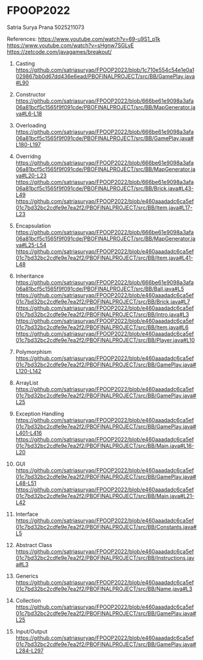 # FPOOP2022

Satria Surya Prana
5025211073

References:
https://www.youtube.com/watch?v=69-u9S1_p1k
https://www.youtube.com/watch?v=sHgnw7SGLyE
https://zetcode.com/javagames/breakout/

1. Casting
https://github.com/satriasuryap/FPOOP2022/blob/1c710e554c54e1e0a1029867bb0d67dd436e6ead/PBOFINALPROJECT/src/BB/GamePlay.java#L90

2. Constructor
https://github.com/satriasuryap/FPOOP2022/blob/666be61e9098a3afa06a81bcf5c1565f9f091cde/PBOFINALPROJECT/src/BB/MapGenerator.java#L6-L18

3. Overloading
https://github.com/satriasuryap/FPOOP2022/blob/666be61e9098a3afa06a81bcf5c1565f9f091cde/PBOFINALPROJECT/src/BB/GamePlay.java#L180-L197

4. Overridng
https://github.com/satriasuryap/FPOOP2022/blob/666be61e9098a3afa06a81bcf5c1565f9f091cde/PBOFINALPROJECT/src/BB/MapGenerator.java#L20-L23
https://github.com/satriasuryap/FPOOP2022/blob/666be61e9098a3afa06a81bcf5c1565f9f091cde/PBOFINALPROJECT/src/BB/Brick.java#L43-L49
https://github.com/satriasuryap/FPOOP2022/blob/e460aaadadc6ca5ef01c7bd32bc2cdfe9e7ea2f2/PBOFINALPROJECT/src/BB/Item.java#L17-L23

5. Encapsulation
https://github.com/satriasuryap/FPOOP2022/blob/666be61e9098a3afa06a81bcf5c1565f9f091cde/PBOFINALPROJECT/src/BB/MapGenerator.java#L25-L54
https://github.com/satriasuryap/FPOOP2022/blob/e460aaadadc6ca5ef01c7bd32bc2cdfe9e7ea2f2/PBOFINALPROJECT/src/BB/Item.java#L41-L48

6. Inheritance
https://github.com/satriasuryap/FPOOP2022/blob/666be61e9098a3afa06a81bcf5c1565f9f091cde/PBOFINALPROJECT/src/BB/Ball.java#L5
https://github.com/satriasuryap/FPOOP2022/blob/e460aaadadc6ca5ef01c7bd32bc2cdfe9e7ea2f2/PBOFINALPROJECT/src/BB/Brick.java#L7
https://github.com/satriasuryap/FPOOP2022/blob/e460aaadadc6ca5ef01c7bd32bc2cdfe9e7ea2f2/PBOFINALPROJECT/src/BB/Intro.java#L3
https://github.com/satriasuryap/FPOOP2022/blob/e460aaadadc6ca5ef01c7bd32bc2cdfe9e7ea2f2/PBOFINALPROJECT/src/BB/Item.java#L6
https://github.com/satriasuryap/FPOOP2022/blob/e460aaadadc6ca5ef01c7bd32bc2cdfe9e7ea2f2/PBOFINALPROJECT/src/BB/Player.java#L10

7. Polymorphism
https://github.com/satriasuryap/FPOOP2022/blob/e460aaadadc6ca5ef01c7bd32bc2cdfe9e7ea2f2/PBOFINALPROJECT/src/BB/GamePlay.java#L120-L142

8. ArrayList
https://github.com/satriasuryap/FPOOP2022/blob/e460aaadadc6ca5ef01c7bd32bc2cdfe9e7ea2f2/PBOFINALPROJECT/src/BB/GamePlay.java#L25

9. Exception Handling
https://github.com/satriasuryap/FPOOP2022/blob/e460aaadadc6ca5ef01c7bd32bc2cdfe9e7ea2f2/PBOFINALPROJECT/src/BB/GamePlay.java#L401-L416
https://github.com/satriasuryap/FPOOP2022/blob/e460aaadadc6ca5ef01c7bd32bc2cdfe9e7ea2f2/PBOFINALPROJECT/src/BB/Main.java#L16-L20

10. GUI
https://github.com/satriasuryap/FPOOP2022/blob/e460aaadadc6ca5ef01c7bd32bc2cdfe9e7ea2f2/PBOFINALPROJECT/src/BB/GamePlay.java#L48-L51
https://github.com/satriasuryap/FPOOP2022/blob/e460aaadadc6ca5ef01c7bd32bc2cdfe9e7ea2f2/PBOFINALPROJECT/src/BB/Main.java#L21-L42

11. Interface
https://github.com/satriasuryap/FPOOP2022/blob/e460aaadadc6ca5ef01c7bd32bc2cdfe9e7ea2f2/PBOFINALPROJECT/src/BB/Constants.java#L5

12. Abstract Class
https://github.com/satriasuryap/FPOOP2022/blob/e460aaadadc6ca5ef01c7bd32bc2cdfe9e7ea2f2/PBOFINALPROJECT/src/BB/Instructions.java#L3

13. Generics
https://github.com/satriasuryap/FPOOP2022/blob/e460aaadadc6ca5ef01c7bd32bc2cdfe9e7ea2f2/PBOFINALPROJECT/src/BB/Name.java#L3

14. Collection
https://github.com/satriasuryap/FPOOP2022/blob/e460aaadadc6ca5ef01c7bd32bc2cdfe9e7ea2f2/PBOFINALPROJECT/src/BB/GamePlay.java#L25

15. Input/Output
https://github.com/satriasuryap/FPOOP2022/blob/e460aaadadc6ca5ef01c7bd32bc2cdfe9e7ea2f2/PBOFINALPROJECT/src/BB/GamePlay.java#L284-L297
